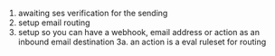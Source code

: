 1. awaiting ses verification for the sending
2. setup email routing
3. setup so you can have a webhook, email address or action as an inbound email destination
    3a. an action is a eval ruleset for routing
